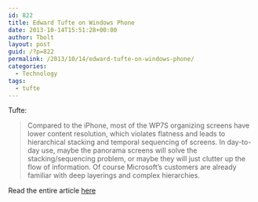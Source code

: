 ```yaml
---
id: 822
title: Edward Tufte on Windows Phone
date: 2013-10-14T15:51:28+00:00
author: Tbolt
layout: post
guid: /?p=822
permalink: /2013/10/14/edward-tufte-on-windows-phone/
categories:
  - Technology
tags:
  - tufte
---
```

Tufte:

> Compared to the iPhone, most of the WP7S organizing screens have lower content resolution, which violates flatness and leads to hierarchical stacking and temporal sequencing of screens. In day-to-day use, maybe the panorama screens will solve the stacking/sequencing problem, or maybe they will just clutter up the flow of information. Of course Microsoft&#8217;s customers are already familiar with deep layerings and complex hierarchies.

Read the entire article [here](http://www.edwardtufte.com/bboard/q-and-a-fetch-msg?msg_id=0003cy "here")

